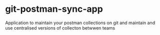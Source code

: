 # git-postman-sync-app
Application to maintain your postman collections on git and maintain and use centralised versions of collecton betwwen teams

